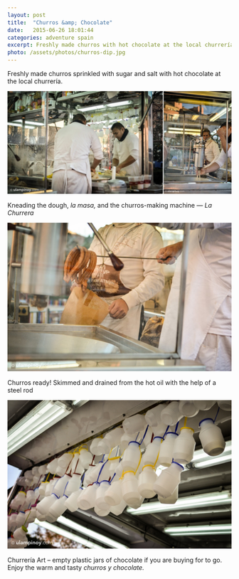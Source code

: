 ```yaml
---
layout: post
title:  "Churros &amp; Chocolate"
date:   2015-06-26 18:01:44
categories: adventure spain
excerpt: Freshly made churros with hot chocolate at the local churrería
photo: /assets/photos/churros-dip.jpg
---
```


Freshly made churros sprinkled with sugar and salt with hot chocolate at the local churrería.


<div class="pure-g">
    <div class="pure-u-1-1 pure-u-lg-1-1">
       <img class="pure-img" src="/assets/photos/churros-cooking-03.jpg" alt="La Churrera, the amazing churros machine">
    </div>
</div>

Kneading the dough, *la masa,* and the churros-making machine &mdash; *La Churrera*
<div class="photo">
  <img src="/assets/photos/churros-cooking-01.jpg" alt="Bowl of beef brisket noodle soup">
</div>

Churros ready! Skimmed and drained from the hot oil with the help of a steel rod

<div class="photo">
  <img src="/assets/photos/churros-chocolate-jars.jpg" alt="Empty plastic jars for chocolate dip to go">
</div>

Churrería Art – empty plastic jars of chocolate if you are buying for to go. 
Enjoy the warm and tasty *churros y chocolate.*

<i class="fa fa-heart"></i>

